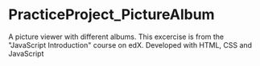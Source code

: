 # PracticeProject_PictureAlbum
A picture viewer with different albums. This excercise is from the "JavaScript Introduction" course on edX. Developed with HTML, CSS and JavaScript
